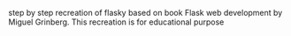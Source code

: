 step by step recreation of flasky based on book Flask web development by Miguel Grinberg.
 This recreation is for educational purpose 
